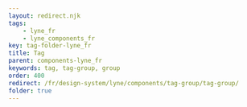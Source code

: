```yaml
---
layout: redirect.njk
tags: 
    - lyne_fr
    - lyne_components_fr
key: tag-folder-lyne_fr
title: Tag
parent: components-lyne_fr
keywords: tag, tag-group, group
order: 400
redirect: /fr/design-system/lyne/components/tag-group/tag-group/
folder: true
---
```

